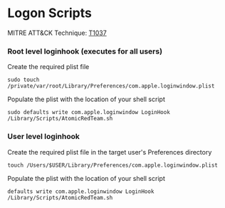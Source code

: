 # Logon Scripts

MITRE ATT&CK Technique: [T1037](https://attack.mitre.org/wiki/Technique/T1037)


### Root level loginhook (executes for all users)

Create the required plist file

    sudo touch /private/var/root/Library/Preferences/com.apple.loginwindow.plist
    
Populate the plist with the location of your shell script
	
    sudo defaults write com.apple.loginwindow LoginHook /Library/Scripts/AtomicRedTeam.sh
    
### User level loginhook

Create the required plist file in the target user's Preferences directory

	touch /Users/$USER/Library/Preferences/com.apple.loginwindow.plist

Populate the plist with the location of your shell script

	defaults write com.apple.loginwindow LoginHook /Library/Scripts/AtomicRedTeam.sh
